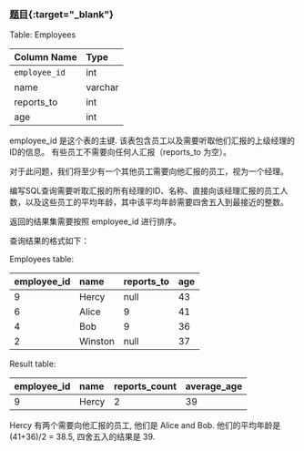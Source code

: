 ### [题目](https://leetcode.cn/problems/the-number-of-employees-which-report-to-each-employee/){:target="_blank"}

Table: Employees

| Column Name   | Type    |
|:--------------|:--------|
| `employee_id` | int     |
| name          | varchar |
| reports_to    | int     |
| age           | int     |

employee_id 是这个表的主键.
该表包含员工以及需要听取他们汇报的上级经理的ID的信息。 有些员工不需要向任何人汇报（reports_to 为空）。

对于此问题，我们将至少有一个其他员工需要向他汇报的员工，视为一个经理。

编写SQL查询需要听取汇报的所有经理的ID、名称、直接向该经理汇报的员工人数，以及这些员工的平均年龄，其中该平均年龄需要四舍五入到最接近的整数。

返回的结果集需要按照 employee_id 进行排序。

查询结果的格式如下：

Employees table:

| employee_id | name    | reports_to | age |
|:------------|:--------|:-----------|:----|
| 9           | Hercy   | null       | 43  |
| 6           | Alice   | 9          | 41  |
| 4           | Bob     | 9          | 36  |
| 2           | Winston | null       | 37  |

Result table:

| employee_id | name  | reports_count | average_age |
|:------------|:------|:--------------|:------------|
| 9           | Hercy | 2             | 39          |

Hercy 有两个需要向他汇报的员工, 他们是 Alice and Bob. 他们的平均年龄是 (41+36)/2 = 38.5, 四舍五入的结果是 39.
